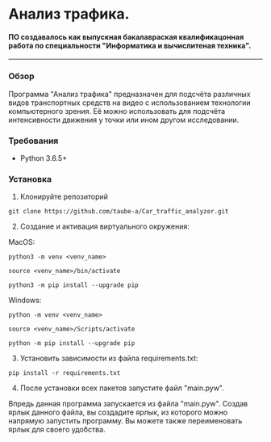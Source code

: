 # Анализ трафика.

#### ПО создавалось как выпускная бакалавраская квалификацонная работа по специальности "Информатика и вычислитеная техника".

***

### Обзор

Программа "Анализ трафика" предназначен для подсчёта различных видов транспортных средств на видео с использованием технологии компьютерного зрения. Её можно использовать для подсчёта интенсивности движения у точки или ином другом исследовании.

### Требования

+ Python 3.6.5+

### Установка

1. Клонируйте репозиторий

```
git clone https://github.com/taube-a/Car_traffic_analyzer.git
```

2. Создание и активация виртуального окружения:

MacOS:

```
python3 -m venv <venv_name>

source <venv_name>/bin/activate

python3 -m pip install --upgrade pip
```

Windows:

```
python -m venv <venv_name> 

source <venv_name>/Scripts/activate

python -m pip install --upgrade pip
```

3. Установить зависимости из файла requirements.txt:
```
pip install -r requirements.txt
```

4. После установки всех пакетов запустите файл "main.pyw".

Впредь данная программа запускается из файла "main.pyw". Создав ярлык данного файла, вы создадите ярлык, из которого можно напрямую запустить программу. Вы можете также переименовать ярлык для своего удобства.
